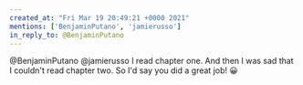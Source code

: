 ```yaml
---
created_at: "Fri Mar 19 20:49:21 +0000 2021"
mentions: ['BenjaminPutano', 'jamierusso']
in_reply_to: @BenjaminPutano
---
```


@BenjaminPutano @jamierusso I read chapter one. And then I was sad that I couldn't read chapter two. So I'd say you did a great job! 😀
